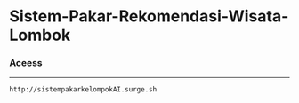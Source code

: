 # Sistem-Pakar-Rekomendasi-Wisata-Lombok

### Aceess
---
``` bash
http://sistempakarkelompokAI.surge.sh
```

